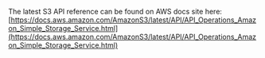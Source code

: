 The latest S3 API reference can be found on AWS docs site here: [https://docs.aws.amazon.com/AmazonS3/latest/API/API_Operations_Amazon_Simple_Storage_Service.html](https://docs.aws.amazon.com/AmazonS3/latest/API/API_Operations_Amazon_Simple_Storage_Service.html)